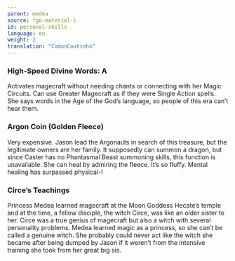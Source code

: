 ```yaml
---
parent: medea
source: fgo-material-i
id: personal-skills
language: en
weight: 2
translation: "ComunCoutinho"
---
```


### High-Speed Divine Words: A

Activates magecraft without needing chants or connecting with her Magic Circuits.
Can use Greater Magecraft as if they were Single Action spells. She says words in the Age of the God’s language, so people of this era can’t hear them.

### Argon Coin (Golden Fleece)

Very expensive.
Jason lead the Argonauts in search of this treasure, but the legitimate owners are her family.
It supposedly can summon a dragon, but since Caster has no Phantasmal Beast summoning skills, this function is unavailable. She can heal by admiring the fleece. It’s so fluffy. Mental healing has surpassed physical-!

### Circe’s Teachings

Princess Medea learned magecraft at the Moon Goddess Hecate’s temple and at the time, a fellow disciple, the witch Circe, was like an older sister to her.
Circe was a true genius of magecraft but also a witch with several personality problems.
Medea learned magic as a princess, so she can’t be called a genuine witch. She probably could never act like the witch she became after being dumped by Jason if it weren’t from the intensive training she took from her great big sis.
